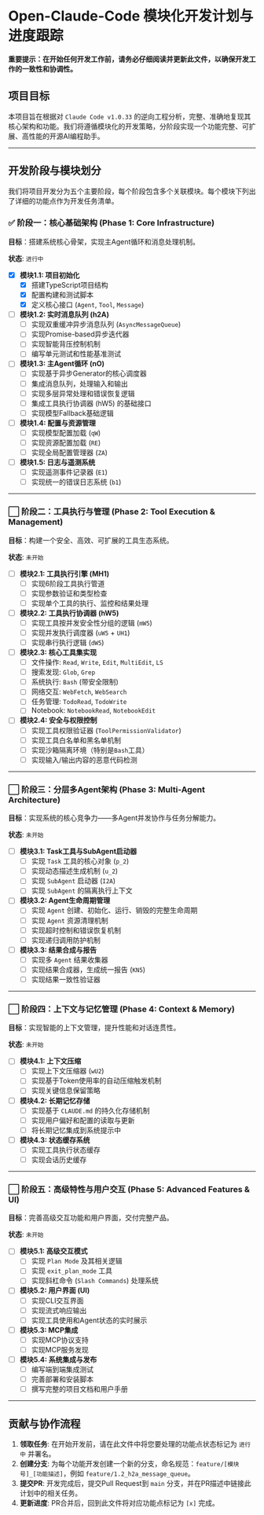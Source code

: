 # Open-Claude-Code 模块化开发计划与进度跟踪

**重要提示：在开始任何开发工作前，请务必仔细阅读并更新此文件，以确保开发工作的一致性和协调性。**

## 项目目标

本项目旨在根据对 `Claude Code v1.0.33` 的逆向工程分析，完整、准确地复现其核心架构和功能。我们将遵循模块化的开发策略，分阶段实现一个功能完整、可扩展、高性能的开源AI编程助手。

---

## 开发阶段与模块划分

我们将项目开发分为五个主要阶段，每个阶段包含多个关联模块。每个模块下列出了详细的功能点作为开发任务清单。

### ✅ 阶段一：核心基础架构 (Phase 1: Core Infrastructure)

**目标**：搭建系统核心骨架，实现主Agent循环和消息处理机制。

**状态**: `进行中`

- [x] **模块1.1: 项目初始化**
  - [x] 搭建TypeScript项目结构
  - [x] 配置构建和测试脚本
  - [x] 定义核心接口 (`Agent`, `Tool`, `Message`)
- [ ] **模块1.2: 实时消息队列 (h2A)**
  - [ ] 实现双重缓冲异步消息队列 (`AsyncMessageQueue`)
  - [ ] 实现Promise-based异步迭代器
  - [ ] 实现智能背压控制机制
  - [ ] 编写单元测试和性能基准测试
- [ ] **模块1.3: 主Agent循环 (nO)**
  - [ ] 实现基于异步Generator的核心调度器
  - [ ] 集成消息队列，处理输入和输出
  - [ ] 实现多层异常处理和错误恢复逻辑
  - [ ] 集成工具执行协调器 (hW5) 的基础接口
  - [ ] 实现模型Fallback基础逻辑
- [ ] **模块1.4: 配置与资源管理**
  - [ ] 实现模型配置加载 (`qW`)
  - [ ] 实现资源配置加载 (`RE`)
  - [ ] 实现全局配置管理器 (`ZA`)
- [ ] **模块1.5: 日志与遥测系统**
  - [ ] 实现遥测事件记录器 (`E1`)
  - [ ] 实现统一的错误日志系统 (`b1`)

---

### ⬜ 阶段二：工具执行与管理 (Phase 2: Tool Execution & Management)

**目标**：构建一个安全、高效、可扩展的工具生态系统。

**状态**: `未开始`

- [ ] **模块2.1: 工具执行引擎 (MH1)**
  - [ ] 实现6阶段工具执行管道
  - [ ] 实现参数验证和类型检查
  - [ ] 实现单个工具的执行、监控和结果处理
- [ ] **模块2.2: 工具执行协调器 (hW5)**
  - [ ] 实现工具按并发安全性分组的逻辑 (`mW5`)
  - [ ] 实现并发执行调度器 (`uW5` + `UH1`)
  - [ ] 实现串行执行逻辑 (`dW5`)
- [ ] **模块2.3: 核心工具集实现**
  - [ ] 文件操作: `Read`, `Write`, `Edit`, `MultiEdit`, `LS`
  - [ ] 搜索发现: `Glob`, `Grep`
  - [ ] 系统执行: `Bash` (带安全限制)
  - [ ] 网络交互: `WebFetch`, `WebSearch`
  - [ ] 任务管理: `TodoRead`, `TodoWrite`
  - [ ] Notebook: `NotebookRead`, `NotebookEdit`
- [ ] **模块2.4: 安全与权限控制**
  - [ ] 实现工具权限验证器 (`ToolPermissionValidator`)
  - [ ] 实现工具白名单和黑名单机制
  - [ ] 实现沙箱隔离环境（特别是`Bash`工具）
  - [ ] 实现输入/输出内容的恶意代码检测

---

### ⬜ 阶段三：分层多Agent架构 (Phase 3: Multi-Agent Architecture)

**目标**：实现系统的核心竞争力——多Agent并发协作与任务分解能力。

**状态**: `未开始`

- [ ] **模块3.1: Task工具与SubAgent启动器**
  - [ ] 实现 `Task` 工具的核心对象 (`p_2`)
  - [ ] 实现动态描述生成机制 (`u_2`)
  - [ ] 实现 `SubAgent` 启动器 (`I2A`)
  - [ ] 实现 `SubAgent` 的隔离执行上下文
- [ ] **模块3.2: Agent生命周期管理**
  - [ ] 实现 `Agent` 创建、初始化、运行、销毁的完整生命周期
  - [ ] 实现 `Agent` 资源清理机制
  - [ ] 实现超时控制和错误恢复机制
  - [ ] 实现递归调用防护机制
- [ ] **模块3.3: 结果合成与报告**
  - [ ] 实现多 `Agent` 结果收集器
  - [ ] 实现结果合成器，生成统一报告 (`KN5`)
  - [ ] 实现结果一致性验证器

---

### ⬜ 阶段四：上下文与记忆管理 (Phase 4: Context & Memory)

**目标**：实现智能的上下文管理，提升性能和对话连贯性。

**状态**: `未开始`

- [ ] **模块4.1: 上下文压缩**
  - [ ] 实现上下文压缩器 (`wU2`)
  - [ ] 实现基于Token使用率的自动压缩触发机制
  - [ ] 实现关键信息保留策略
- [ ] **模块4.2: 长期记忆存储**
  - [ ] 实现基于 `CLAUDE.md` 的持久化存储机制
  - [ ] 实现用户偏好和配置的读取与更新
  - [ ] 将长期记忆集成到系统提示中
- [ ] **模块4.3: 状态缓存系统**
  - [ ] 实现工具执行状态缓存
  - [ ] 实现会话历史缓存

---

### ⬜ 阶段五：高级特性与用户交互 (Phase 5: Advanced Features & UI)

**目标**：完善高级交互功能和用户界面，交付完整产品。

**状态**: `未开始`

- [ ] **模块5.1: 高级交互模式**
  - [ ] 实现 `Plan Mode` 及其相关逻辑
  - [ ] 实现 `exit_plan_mode` 工具
  - [ ] 实现斜杠命令 (`Slash Commands`) 处理系统
- [ ] **模块5.2: 用户界面 (UI)**
  - [ ] 实现CLI交互界面
  - [ ] 实现流式响应输出
  - [ ] 实现工具使用和Agent状态的实时展示
- [ ] **模块5.3: MCP集成**
  - [ ] 实现MCP协议支持
  - [ ] 实现MCP服务发现
- [ ] **模块5.4: 系统集成与发布**
  - [ ] 编写端到端集成测试
  - [ ] 完善部署和安装脚本
  - [ ] 撰写完整的项目文档和用户手册

---

## 贡献与协作流程

1.  **领取任务**: 在开始开发前，请在此文件中将您要处理的功能点状态标记为 `进行中` 并署名。
2.  **创建分支**: 为每个功能开发创建一个新的分支，命名规范：`feature/[模块号]_[功能描述]`，例如 `feature/1.2_h2a_message_queue`。
3.  **提交PR**: 开发完成后，提交Pull Request到 `main` 分支，并在PR描述中链接此计划中的相关任务。
4.  **更新进度**: PR合并后，回到此文件将对应功能点标记为 `[x]` 完成。
